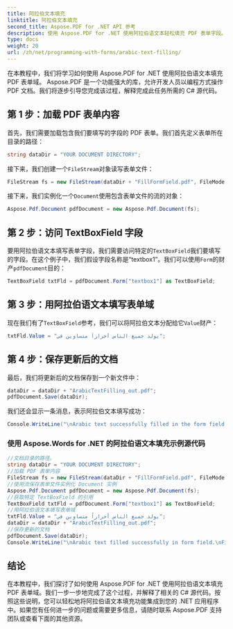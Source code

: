 ```yaml
---
title: 阿拉伯文本填充
linktitle: 阿拉伯文本填充
second_title: Aspose.PDF for .NET API 参考
description: 使用 Aspose.PDF for .NET 使用阿拉伯语文本轻松填充 PDF 表单字段。
type: docs
weight: 20
url: /zh/net/programming-with-forms/arabic-text-filling/
---
```


在本教程中，我们将学习如何使用 Aspose.PDF for .NET 使用阿拉伯语文本填充 PDF 表单域。 Aspose.PDF 是一个功能强大的库，允许开发人员以编程方式操作 PDF 文档。我们将逐步引导您完成该过程，解释完成此任务所需的 C# 源代码。

## 第 1 步：加载 PDF 表单内容

首先，我们需要加载包含我们要填写的字段的 PDF 表单。我们首先定义表单所在目录的路径：

```csharp
string dataDir = "YOUR DOCUMENT DIRECTORY";
```

接下来，我们创建一个`FileStream`对象读写表单文件：

```csharp
FileStream fs = new FileStream(dataDir + "FillFormField.pdf", FileMode.Open, FileAccess.ReadWrite);
```

接下来，我们实例化一个`Document`使用包含表单文件的流的对象：

```csharp
Aspose.Pdf.Document pdfDocument = new Aspose.Pdf.Document(fs);
```

## 第 2 步：访问 TextBoxField 字段

要用阿拉伯语文本填写表单字段，我们需要访问特定的`TextBoxField`我们要填写的字段。在这个例子中，我们假设字段名称是“textbox1”。我们可以使用`Form`的财产`pdfDocument`目的：

```csharp
TextBoxField txtFld = pdfDocument.Form["textbox1"] as TextBoxField;
```

## 第 3 步：用阿拉伯语文本填写表单域

现在我们有了`TextBoxField`参考，我们可以将阿拉伯文本分配给它`Value`财产：

```csharp
txtFld.Value = "يولد جميع الناس أحراراً متساوين في";
```

## 第 4 步：保存更新后的文档

最后，我们将更新后的文档保存到一个新文件中：

```csharp
dataDir = dataDir + "ArabicTextFilling_out.pdf";
pdfDocument.Save(dataDir);
```

我们还会显示一条消息，表示阿拉伯文本填写成功：

```csharp
Console.WriteLine("\nArabic text successfully filled in the form field.\nFile saved in the following location: " + dataDir);
```

### 使用 Aspose.Words for .NET 的阿拉伯语文本填充示例源代码 
```csharp
//文档目录的路径。
string dataDir = "YOUR DOCUMENT DIRECTORY";
//加载 PDF 表单内容
FileStream fs = new FileStream(dataDir + "FillFormField.pdf", FileMode.Open, FileAccess.ReadWrite);
//使用流保存表单文件实例化 Document 实例
Aspose.Pdf.Document pdfDocument = new Aspose.Pdf.Document(fs);
//获取特定 TextBoxField 的引用
TextBoxField txtFld = pdfDocument.Form["textbox1"] as TextBoxField;
//用阿拉伯语文本填写表单域
txtFld.Value = "يولد جميع الناس أحراراً متساوين في";
dataDir = dataDir + "ArabicTextFilling_out.pdf";
//保存更新的文档
pdfDocument.Save(dataDir);
Console.WriteLine("\nArabic text filled successfully in form field.\nFile saved at " + dataDir);
```

## 结论

在本教程中，我们探讨了如何使用 Aspose.PDF for .NET 使用阿拉伯语文本填充 PDF 表单域。我们一步一步地完成了这个过程，并解释了相关的 C# 源代码。按照这些说明，您可以轻松地将阿拉伯语文本填充功能集成到您的 .NET 应用程序中。如果您有任何进一步的问题或需要更多信息，请随时联系 Aspose.PDF 支持团队或查看下面的其他资源。